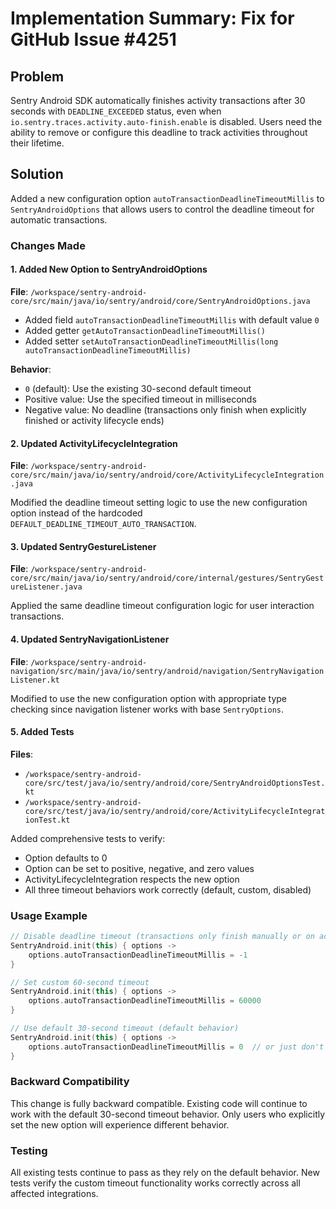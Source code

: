 # Implementation Summary: Fix for GitHub Issue #4251

## Problem
Sentry Android SDK automatically finishes activity transactions after 30 seconds with `DEADLINE_EXCEEDED` status, even when `io.sentry.traces.activity.auto-finish.enable` is disabled. Users need the ability to remove or configure this deadline to track activities throughout their lifetime.

## Solution
Added a new configuration option `autoTransactionDeadlineTimeoutMillis` to `SentryAndroidOptions` that allows users to control the deadline timeout for automatic transactions.

### Changes Made

#### 1. Added New Option to SentryAndroidOptions
**File**: `/workspace/sentry-android-core/src/main/java/io/sentry/android/core/SentryAndroidOptions.java`

- Added field `autoTransactionDeadlineTimeoutMillis` with default value `0`
- Added getter `getAutoTransactionDeadlineTimeoutMillis()`
- Added setter `setAutoTransactionDeadlineTimeoutMillis(long autoTransactionDeadlineTimeoutMillis)`

**Behavior**:
- `0` (default): Use the existing 30-second default timeout
- Positive value: Use the specified timeout in milliseconds
- Negative value: No deadline (transactions only finish when explicitly finished or activity lifecycle ends)

#### 2. Updated ActivityLifecycleIntegration
**File**: `/workspace/sentry-android-core/src/main/java/io/sentry/android/core/ActivityLifecycleIntegration.java`

Modified the deadline timeout setting logic to use the new configuration option instead of the hardcoded `DEFAULT_DEADLINE_TIMEOUT_AUTO_TRANSACTION`.

#### 3. Updated SentryGestureListener
**File**: `/workspace/sentry-android-core/src/main/java/io/sentry/android/core/internal/gestures/SentryGestureListener.java`

Applied the same deadline timeout configuration logic for user interaction transactions.

#### 4. Updated SentryNavigationListener
**File**: `/workspace/sentry-android-navigation/src/main/java/io/sentry/android/navigation/SentryNavigationListener.kt`

Modified to use the new configuration option with appropriate type checking since navigation listener works with base `SentryOptions`.

#### 5. Added Tests
**Files**: 
- `/workspace/sentry-android-core/src/test/java/io/sentry/android/core/SentryAndroidOptionsTest.kt`
- `/workspace/sentry-android-core/src/test/java/io/sentry/android/core/ActivityLifecycleIntegrationTest.kt`

Added comprehensive tests to verify:
- Option defaults to 0
- Option can be set to positive, negative, and zero values
- ActivityLifecycleIntegration respects the new option
- All three timeout behaviors work correctly (default, custom, disabled)

### Usage Example

```kotlin
// Disable deadline timeout (transactions only finish manually or on activity lifecycle)
SentryAndroid.init(this) { options ->
    options.autoTransactionDeadlineTimeoutMillis = -1
}

// Set custom 60-second timeout
SentryAndroid.init(this) { options ->
    options.autoTransactionDeadlineTimeoutMillis = 60000
}

// Use default 30-second timeout (default behavior)
SentryAndroid.init(this) { options ->
    options.autoTransactionDeadlineTimeoutMillis = 0  // or just don't set it
}
```

### Backward Compatibility
This change is fully backward compatible. Existing code will continue to work with the default 30-second timeout behavior. Only users who explicitly set the new option will experience different behavior.

### Testing
All existing tests continue to pass as they rely on the default behavior. New tests verify the custom timeout functionality works correctly across all affected integrations.